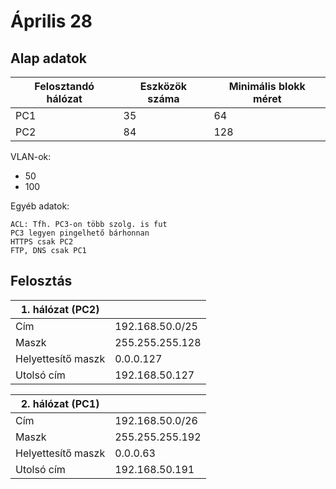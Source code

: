 # Április 28

## Alap adatok

| Felosztandó hálózat | Eszközök száma | Minimális blokk méret |
| ------------------- | -------------- | --------------------- |
| PC1                 | 35             | 64                    |
| PC2                 | 84             | 128                   |

VLAN-ok:

- 50
- 100

Egyéb adatok:

```
ACL: Tfh. PC3-on több szolg. is fut
PC3 legyen pingelhető bárhonnan
HTTPS csak PC2
FTP, DNS csak PC1
```

## Felosztás

| 1. hálózat (PC2)   |                 |
| ------------------ | --------------- |
| Cím                | 192.168.50.0/25 |
| Maszk              | 255.255.255.128 |
| Helyettesítő maszk | 0.0.0.127       |
| Utolsó cím         | 192.168.50.127  |

| 2. hálózat (PC1)   |                 |
| ------------------ | --------------- |
| Cím                | 192.168.50.0/26 |
| Maszk              | 255.255.255.192 |
| Helyettesítő maszk | 0.0.0.63        |
| Utolsó cím         | 192.168.50.191  |
